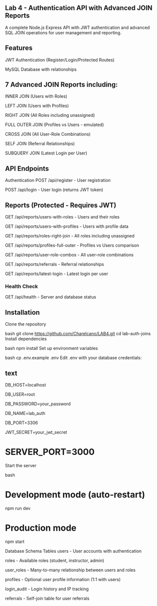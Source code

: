 ## Lab 4 - Authentication API with Advanced JOIN Reports
A complete Node.js Express API with JWT authentication and advanced SQL JOIN operations for user management and reporting.

## Features
JWT Authentication (Register/Login/Protected Routes)

MySQL Database with relationships

## 7 Advanced JOIN Reports including:
INNER JOIN (Users with Roles)

LEFT JOIN (Users with Profiles)

RIGHT JOIN (All Roles including unassigned)

FULL OUTER JOIN (Profiles vs Users - emulated)

CROSS JOIN (All User-Role Combinations)

SELF JOIN (Referral Relationships)

SUBQUERY JOIN (Latest Login per User)


## API Endpoints
Authentication
POST /api/register - User registration

POST /api/login - User login (returns JWT token)

## Reports (Protected - Requires JWT)
GET /api/reports/users-with-roles - Users and their roles

GET /api/reports/users-with-profiles - Users with profile data

GET /api/reports/roles-right-join - All roles including unassigned

GET /api/reports/profiles-full-outer - Profiles vs Users comparison

GET /api/reports/user-role-combos - All user-role combinations

GET /api/reports/referrals - Referral relationships

GET /api/reports/latest-login - Latest login per user

### Health Check
GET /api/health - Server and database status

## Installation
Clone the repository

bash
git clone https://github.com/Charelcano/LAB4.git
cd lab-auth-joins
Install dependencies

bash
npm install
Set up environment variables

bash
cp .env.example .env
Edit .env with your database credentials:

## text
DB_HOST=localhost

DB_USER=root

DB_PASSWORD=your_password

DB_NAME=lab_auth

DB_PORT=3306

JWT_SECRET=your_jwt_secret

# SERVER_PORT=3000

Start the server

bash
# Development mode (auto-restart)
npm run dev

# Production mode
npm start

Database Schema
Tables
users - User accounts with authentication

roles - Available roles (student, instructor, admin)

user_roles - Many-to-many relationship between users and roles

profiles - Optional user profile information (1:1 with users)

login_audit - Login history and IP tracking

referrals - Self-join table for user referrals
